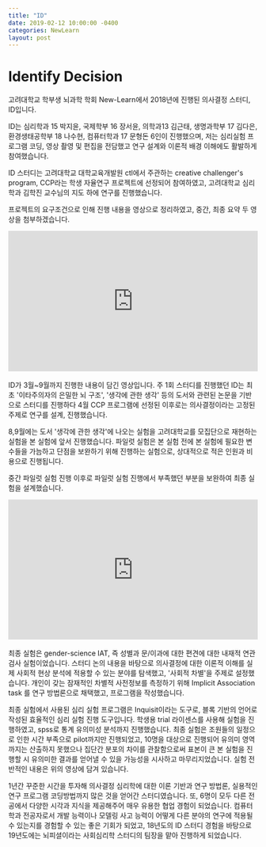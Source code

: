 ```yaml
---
title: "ID"
date: 2019-02-12 10:00:00 -0400
categories: NewLearn
layout: post
---
```


# Identify Decision

고려대학교 학부생 뇌과학 학회 New-Learn에서 2018년에 진행된 의사결정 스터디, ID입니다.

ID는 심리학과 15 박지윤, 국제학부 16 장서윤, 의학과13 김근태, 생명과학부 17 김다은, 환경생태공학부 18 나수현, 컴퓨터학과 17 문형돈 6인이 진행했으며, 저는 심리실험 프로그램 코딩, 영상 촬영 및 편집을 전담했고 연구 설계와 이론적 배경 이해에도 활발하게 참여했습니다.

ID 스터디는 고려대학교 대학교육개발원 ctl에서 주관하는 creative challenger's program, CCP라는 학생 자율연구 프로젝트에 선정되어 참여하였고, 고려대학교 심리학과 김학진 교수님의 지도 하에 연구를 진행했습니다.

프로젝트의 요구조건으로 인해 진행 내용을 영상으로 정리하였고, 중간, 최종 요약 두 영상을 첨부하겠습니다.

<style>.embed-container { position: relative; padding-bottom: 56.25%; height: 0; overflow: hidden; max-width: 100%; } .embed-container iframe, .embed-container object, .embed-container embed { position: absolute; top: 0; left: 0; width: 100%; height: 100%; }</style><div class='embed-container'><iframe src='https://www.youtube.com/embed//-v69hGSrZkg' frameborder='0' allowfullscreen></iframe></div>
<br>
ID가 3월~9월까지 진행한 내용이 담긴 영상입니다. 주 1회 스터디를 진행했던 ID는 최초 '이타주의자의 은밀한 뇌 구조', '생각에 관한 생각' 등의 도서와 관련된 논문을 기반으로 스터디를 진행하다 4월 CCP 프로그램에 선정된 이후로는 의사결정이라는 고정된 주제로 연구를 설계, 진행했습니다.

8,9월에는 도서 '생각에 관한 생각'에 나오는 실험을 고려대학교를 모집단으로 재현하는 실험을 본 실험에 앞서 진행했습니다. 파일럿 실험은 본 실험 전에 본 실험에 필요한 변수들을 가늠하고 단점을 보완하기 위해 진행하는 실험으로, 상대적으로 적은 인원과 비용으로 진행됩니다.

중간 파일럿 실험 진행 이후로 파일럿 실험 진행에서 부족했던 부분을 보완하여 최종 실험을 설계했습니다. 

<style>.embed-container { position: relative; padding-bottom: 56.25%; height: 0; overflow: hidden; max-width: 100%; } .embed-container iframe, .embed-container object, .embed-container embed { position: absolute; top: 0; left: 0; width: 100%; height: 100%; }</style><div class='embed-container'><iframe src='https://www.youtube.com/embed//cBFuF_TqQNo' frameborder='0' allowfullscreen></iframe></div>
<br>
최종 실험은 gender-science IAT, 즉 성별과 문/이과에 대한 편견에 대한 내재적 연관 검사 실험이었습니다. 스터디 논의 내용을 바탕으로 의사결정에 대한 이론적 이해를 실제 사회적 현상 분석에 적용할 수 있는 분야를 탐색했고, '사회적 차별'을 주제로 설정했습니다. 개인이 갖는 잠재적인 차별적 사전정보를 측정하기 위해 Implicit Association task 를 연구 방법론으로 채택했고, 프로그램을 작성했습니다.

최종 실험에서 사용된 심리 실험 프로그램은 Inquisit이라는 도구로, 블록 기반의 언어로 작성된 효율적인 심리 실험 진행 도구입니다. 학생용 trial 라이센스를 사용해 실험을 진행하였고, spss로 통계 유의미성 분석까지 진행했습니다. 최종 실험은 조원들의 일정으로 인한 시간 부족으로 pilot까지만 진행되었고, 10명을 대상으로 진행되어 유의미 영역까지는 산출하지 못했으나 집단간 분포의 차이를 관찰함으로써 표본이 큰 본 실험을 진행할 시 유의미한 결과를 얻어낼 수 있을 가능성을 시사하고 마무리지었습니다. 실험 전반적인 내용은 위의 영상에 담겨 있습니다.



1년간 꾸준한 시간을 투자해 의사결정 심리학에 대한 이론 기반과 연구 방법론, 실용적인 연구 프로그램 코딩방법까지 많은 것을 얻어간 스터디였습니다. 또, 6명이 모두 다른 전공에서 다양한 시각과 지식을 제공해주어 매우 유용한 협업 경험이 되었습니다. 컴퓨터학과 전공자로서 개발 능력이나 모델링 사고 능력이 어떻게 다른 분야의 연구에 적용될 수 있는지를 경험할 수 있는 좋은 기회가 되었고, 18년도의 ID 스터디 경험을 바탕으로 19년도에는 뇌피셜이라는 사회심리학 스터디의 팀장을 맡아 진행하게 되었습니다. 
